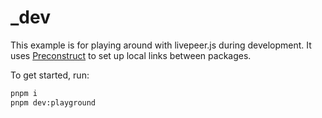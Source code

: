 # \_dev

This example is for playing around with livepeer.js during development. It uses [Preconstruct](https://github.com/preconstruct/preconstruct) to set up local links between packages.

To get started, run:

```bash
pnpm i
pnpm dev:playground
```
